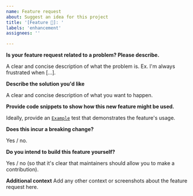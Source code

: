 ```yaml
---
name: Feature request
about: Suggest an idea for this project
title: '[Feature 🔨]: '
labels: 'enhancement'
assignees: ''

---
```


**Is your feature request related to a problem? Please describe.**

A clear and concise description of what the problem is. Ex. I'm always
frustrated when [...].

**Describe the solution you'd like**

A clear and concise description of what you want to happen.

**Provide code snippets to show how this new feature might be used.**

Ideally, provide an [`Example`](https://go.dev/blog/examples) test that
demonstrates the feature's usage.

**Does this incur a breaking change?**

Yes / no.

**Do you intend to build this feature yourself?**

Yes / no (so that it's clear that maintainers should allow you to make a
contribution).

**Additional context**
Add any other context or screenshots about the feature request here.
